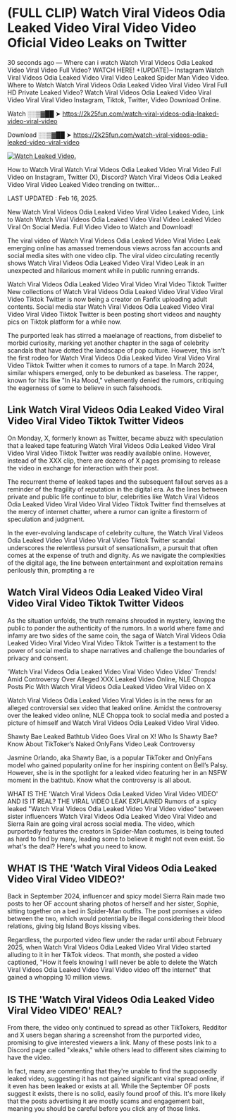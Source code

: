 # (FULL CLIP) Watch Viral Videos Odia Leaked Video Viral Video Video Oficial Video Leaks on Twitter

30 seconds ago — Where can i watch Watch Viral Videos Odia Leaked Video Viral Video Full Video? WATCH HERE! +(UPDATE)~ Instagram Watch Viral Videos Odia Leaked Video Viral Video Leaked Spider Man Video Video. Where to Watch Watch Viral Videos Odia Leaked Video Viral Video Viral Full HD Private Leaked Video? Watch Viral Videos Odia Leaked Video Viral Video Viral Viral Video Instagram, Tiktok, Twitter, Video Download Online.

Watch ░░▒▓██ ➤ https://2k25fun.com/watch-viral-videos-odia-leaked-video-viral-video

Download ░░▒▓██ ➤ https://2k25fun.com/watch-viral-videos-odia-leaked-video-viral-video

[![Watch Leaked Video.](https://miro.medium.com/v2/resize:fit:828/format:webp/1*cilzJN44JGOrTw9NJCrNHA.gif "Watch Leaked Video")](https://2k25fun.com/watch-viral-videos-odia-leaked-video-viral-video)

How to Watch Viral Watch Viral Videos Odia Leaked Video Viral Video Full Video on Instagram, Twitter (X), Discord? Watch Viral Videos Odia Leaked Video Viral Video Leaked Video trending on twitter...

LAST UPDATED : Feb 16, 2025.

New Watch Viral Videos Odia Leaked Video Viral Video Leaked Video, Link to Watch Watch Viral Videos Odia Leaked Video Viral Video Leaked Video Viral On Social Media. Full Video Video to Watch and Download!

The viral video of Watch Viral Videos Odia Leaked Video Viral Video Leak emerging online has amassed tremendous views across fan accounts and social media sites with one video clip. The viral video circulating recently shows Watch Viral Videos Odia Leaked Video Viral Video Leak in an unexpected and hilarious moment while in public running errands.

Watch Viral Videos Odia Leaked Video Viral Video Viral Video Tiktok Twitter New collections of Watch Viral Videos Odia Leaked Video Viral Video Viral Video Tiktok Twitter is now being a creator on Fanfix uploading adult contents. Social media star Watch Viral Videos Odia Leaked Video Viral Video Viral Video Tiktok Twitter is been posting short videos and naughty pics on Tiktok platform for a while now.

The purported leak has stirred a maelanage of reactions, from disbelief to morbid curiosity, marking yet another chapter in the saga of celebrity scandals that have dotted the landscape of pop culture. However, this isn't the first rodeo for Watch Viral Videos Odia Leaked Video Viral Video Viral Video Tiktok Twitter when it comes to rumors of a tape. In March 2024, similar whispers emerged, only to be debunked as baseless. The rapper, known for hits like "In Ha Mood," vehemently denied the rumors, critiquing the eagerness of some to believe in such falsehoods.

## Link Watch Viral Videos Odia Leaked Video Viral Video Viral Video Tiktok Twitter Videos

On Monday, X, formerly known as Twitter, became abuzz with speculation that a leaked tape featuring Watch Viral Videos Odia Leaked Video Viral Video Viral Video Tiktok Twitter was readily available online. However, instead of the XXX clip, there are dozens of X pages promising to release the video in exchange for interaction with their post.

The recurrent theme of leaked tapes and the subsequent fallout serves as a reminder of the fragility of reputation in the digital era. As the lines between private and public life continue to blur, celebrities like Watch Viral Videos Odia Leaked Video Viral Video Viral Video Tiktok Twitter find themselves at the mercy of internet chatter, where a rumor can ignite a firestorm of speculation and judgment.

In the ever-evolving landscape of celebrity culture, the Watch Viral Videos Odia Leaked Video Viral Video Viral Video Tiktok Twitter scandal underscores the relentless pursuit of sensationalism, a pursuit that often comes at the expense of truth and dignity. As we navigate the complexities of the digital age, the line between entertainment and exploitation remains perilously thin, prompting a re

##  Watch Viral Videos Odia Leaked Video Viral Video Viral Video Tiktok Twitter Videos

As the situation unfolds, the truth remains shrouded in mystery, leaving the public to ponder the authenticity of the rumors. In a world where fame and infamy are two sides of the same coin, the saga of Watch Viral Videos Odia Leaked Video Viral Video Viral Video Tiktok Twitter is a testament to the power of social media to shape narratives and challenge the boundaries of privacy and consent.

'Watch Viral Videos Odia Leaked Video Viral Video Video Video' Trends! Amid Controversy Over Alleged XXX Leaked Video Online, NLE Choppa Posts Pic With Watch Viral Videos Odia Leaked Video Viral Video on X

Watch Viral Videos Odia Leaked Video Viral Video is in the news for an alleged controversial sex video that leaked online. Amidst the controversy over the leaked video online, NLE Choppa took to social media and posted a picture of himself and Watch Viral Videos Odia Leaked Video Viral Video.

Shawty Bae Leaked Bathtub Video Goes Viral on X! Who Is Shawty Bae? Know About TikToker’s Naked OnlyFans Video Leak Controversy

Jasmine Orlando, aka Shawty Bae, is a popular TikToker and OnlyFans model who gained popularity online for her inspiring content on Bell’s Palsy. However, she is in the spotlight for a leaked video featuring her in an NSFW moment in the bathtub. Know what the controversy is all about.

WHAT IS THE 'Watch Viral Videos Odia Leaked Video Viral Video VIDEO' AND IS IT REAL? THE VIRAL VIDEO LEAK EXPLAINED Rumors of a spicy leaked "Watch Viral Videos Odia Leaked Video Viral Video video" between sister influencers Watch Viral Videos Odia Leaked Video Viral Video and Sierra Rain are going viral across social media. The video, which purportedly features the creators in Spider-Man costumes, is being touted as hard to find by many, leading some to believe it might not even exist. So what's the deal? Here's what you need to know.

## WHAT IS THE 'Watch Viral Videos Odia Leaked Video Viral Video VIDEO?'

Back in September 2024, influencer and spicy model Sierra Rain made two posts to her OF account sharing photos of herself and her sister, Sophie, sitting together on a bed in Spider-Man outfits. The post promises a video between the two, which would potentially be illegal considering their blood relations, giving big Island Boys kissing vibes.

Regardless, the purported video flew under the radar until about February 2025, when Watch Viral Videos Odia Leaked Video Viral Video started alluding to it in her TikTok videos. That month, she posted a video captioned, "How it feels knowing I will never be able to delete the Watch Viral Videos Odia Leaked Video Viral Video video off the internet" that gained a whopping 10 million views.

## IS THE 'Watch Viral Videos Odia Leaked Video Viral Video VIDEO' REAL?

From there, the video only continued to spread as other TikTokers, Redditor and X users began sharing a screenshot from the purported video, promising to give interested viewers a link. Many of these posts link to a Discord page called "xleaks," while others lead to different sites claiming to have the video.

In fact, many are commenting that they're unable to find the supposedly leaked video, suggesting it has not gained significant viral spread online, if it even has been leaked or exists at all. While the September OF posts suggest it exists, there is no solid, easily found proof of this. It's more likely that the posts advertising it are mostly scams and engagement bait, meaning you should be careful before you click any of those links.